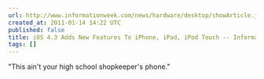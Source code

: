 ```yaml
---
url: http://www.informationweek.com/news/hardware/desktop/showArticle.jhtml?articleID=229000609&cid=RSSfeed_IWK_All
created_at: 2011-01-14 14:22 UTC
published: false
title: iOS 4.3 Adds New Features To iPhone, iPad, iPod Touch -- InformationWeek
tags: []
---
```


"This ain't your high school shopkeeper's phone."
